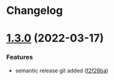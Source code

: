 # Changelog

# [1.3.0](https://github.com/diegosaraviamamani/frontend-tcit/compare/v1.2.0...v1.3.0) (2022-03-17)


### Features

* semantic release git added ([f2f28ba](https://github.com/diegosaraviamamani/frontend-tcit/commit/f2f28ba94dac8bcb7b2c20eec044cbf5663cebe6))
